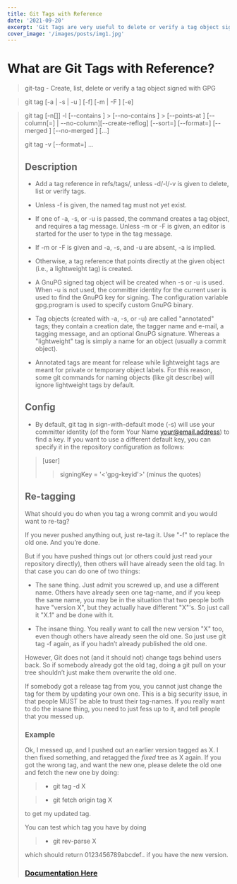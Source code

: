 ```yaml
---
title: Git Tags with Reference
date: '2021-09-20'
excerpt: 'Git Tags are very useful to delete or verify a tag object signed with GPG.'
cover_image: '/images/posts/img1.jpg'
---
```


# What are Git Tags with Reference?

> git-tag - Create, list, delete or verify a tag object signed with GPG

> git tag [-a | -s | -u <keyid>] [-f] [-m <msg> | -F <file>] [-e]

> git tag [-n[<num>]] -l [--contains <commit>] > [--no-contains <commit>] > [--points-at <object>] [--column[=<options>] | --no-column][--create-reflog] [--sort=<key>] [--format=<format>] [--merged <commit>] [--no-merged <commit>] [<pattern>…​]

git tag -v [--format=<format>] <tagname>…​

## Description

- Add a tag reference in refs/tags/, unless -d/-l/-v is given to delete, list or verify tags.

- Unless -f is given, the named tag must not yet exist.

- If one of -a, -s, or -u <keyid> is passed, the command creates a tag object, and requires a tag message. Unless -m <msg> or -F <file> is given, an editor is started for the user to type in the tag message.

- If -m <msg> or -F <file> is given and -a, -s, and -u <keyid> are absent, -a is implied.

- Otherwise, a tag reference that points directly at the given object (i.e., a lightweight tag) is created.

- A GnuPG signed tag object will be created when -s or -u <keyid> is used. When -u <keyid> is not used, the committer identity for the current user is used to find the GnuPG key for signing. The configuration variable gpg.program is used to specify custom GnuPG binary.

- Tag objects (created with -a, -s, or -u) are called "annotated" tags; they contain a creation date, the tagger name and e-mail, a tagging message, and an optional GnuPG signature. Whereas a "lightweight" tag is simply a name for an object (usually a commit object).

- Annotated tags are meant for release while lightweight tags are meant for private or temporary object labels. For this reason, some git commands for naming objects (like git describe) will ignore lightweight tags by default.

## Config

- By default, git tag in sign-with-default mode (-s) will use your committer identity (of the form Your Name <your@email.address>) to find a key. If you want to use a different default key, you can specify it in the repository configuration as follows:

> [user]
>
> > signingKey = '<'gpg-keyid'>' (minus the quotes)

## Re-tagging

What should you do when you tag a wrong commit and you would want to re-tag?

If you never pushed anything out, just re-tag it. Use "-f" to replace the old one. And you’re done.

But if you have pushed things out (or others could just read your repository directly), then others will have already seen the old tag. In that case you can do one of two things:

- The sane thing. Just admit you screwed up, and use a different name. Others have already seen one tag-name, and if you keep the same name, you may be in the situation that two people both have "version X", but they actually have different "X"'s. So just call it "X.1" and be done with it.

- The insane thing. You really want to call the new version "X" too, even though others have already seen the old one. So just use git tag -f again, as if you hadn’t already published the old one.

However, Git does not (and it should not) change tags behind users back. So if somebody already got the old tag, doing a git pull on your tree shouldn’t just make them overwrite the old one.

If somebody got a release tag from you, you cannot just change the tag for them by updating your own one. This is a big security issue, in that people MUST be able to trust their tag-names. If you really want to do the insane thing, you need to just fess up to it, and tell people that you messed up.

### Example

Ok, I messed up, and I pushed out an earlier version tagged as X. I
then fixed something, and retagged the _fixed_ tree as X again.
If you got the wrong tag, and want the new one, please delete
the old one and fetch the new one by doing:

> - git tag -d X

> - git fetch origin tag X

to get my updated tag.

You can test which tag you have by doing

> - git rev-parse X

which should return 0123456789abcdef.. if you have the new version.

### <a href="https://git-scm.com/docs/git-tag" target="_blank">Documentation Here</a>
